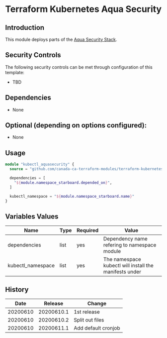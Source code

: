 # Terraform Kubernetes Aqua Security

## Introduction

This module deploys parts of the [Aqua Security Stack](https://github.com/aquasecurity).

## Security Controls

The following security controls can be met through configuration of this template:

* TBD

## Dependencies

* None

## Optional (depending on options configured):

* None

## Usage

```terraform
module "kubectl_aquasecurity" {
  source = "github.com/canada-ca-terraform-modules/terraform-kubernetes-aquasecurity?ref=20200611.1"

  dependencies = [
    "${module.namespace_starboard.depended_on}",
  ]

  kubectl_namespace = "${module.namespace_starboard.name}"
}
```

## Variables Values

| Name                    | Type   | Required | Value                                                  |
| ----------------------- | ------ | -------- | ------------------------------------------------------ |
| dependencies            | list   | yes      | Dependency name refering to namespace module           |
| kubectl_namespace       | list   | yes      | The namespace kubectl will install the manifests under |

## History

| Date     | Release    | Change                                                     |
| -------- | ---------- | ---------------------------------------------------------- |
| 20200610 | 20200610.1 | 1st release                                                |
| 20200610 | 20200610.2 | Split out files                                            |
| 20200610 | 20200611.1 | Add default cronjob                                        |
